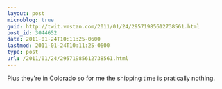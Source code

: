 ```yaml
---
layout: post
microblog: true
guid: http://twit.vmstan.com/2011/01/24/29571985612738561.html
post_id: 3044652
date: 2011-01-24T10:11:25-0600
lastmod: 2011-01-24T10:11:25-0600
type: post
url: /2011/01/24/29571985612738561.html
---
```

Plus they're in Colorado so for me the shipping time is pratically nothing.
